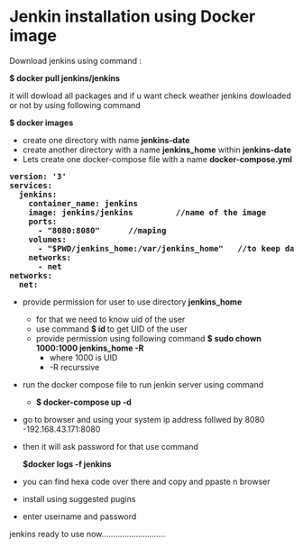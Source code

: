 <h1> Jenkin installation using Docker image </h1>

Download jenkins using command :

<b>$ docker pull jenkins/jenkins</b>

it will dowload all packages and if u want check weather jenkins dowloaded or not by using following command

<b> $ docker images </b>

- create one directory with name <b>jenkins-date</b>
- create another directory with a name <b>jenkins_home</b> within <b>jenkins-date</b>
- Lets create one docker-compose file with a name <b>docker-compose.yml</b>
 
<b>
  <pre>version: &apos;3&apos;
services:
  jenkins:
    container_name: jenkins
    image: jenkins/jenkins         //name of the image
    ports:
      - &quot;8080:8080&quot;      //maping
    volumes:
      - &quot;$PWD/jenkins_home:/var/jenkins_home&quot;   //to keep data in /var/jenkins_home
    networks:
      - net
networks:
  net:
</pre>
</b>


- provide permission for user to use directory <b>jenkins_home</b>
    - for that we need to know uid of the user
    - use command <b> $ id </b> to get UID of the user
    - provide permission using following command
      <b> $ sudo chown 1000:1000 jenkins_home -R </b>
        - where 1000 is UID 
        - -R recurssive
 
 
 - run the docker compose file to run jenkin server using command
     - <b> $ docker-compose up -d </b>
     
     
     
  - go to browser and using your system ip address follwed by 8080
    -192.168.43.171:8080
    
  - then it will ask password
     for that use command
     
    <b> $docker logs -f jenkins</b>
    
   - you can find hexa code over there and copy and ppaste n browser
   - install using suggested pugins
   - enter username and password
   
   jenkins ready to use now............................
   
  
        
      
  

